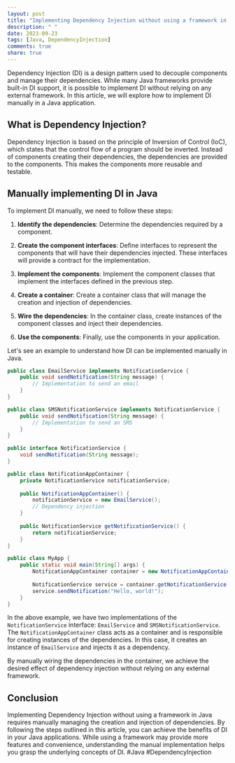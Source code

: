 ```yaml
---
layout: post
title: "Implementing Dependency Injection without using a framework in Java."
description: " "
date: 2023-09-23
tags: [Java, DependencyInjection]
comments: true
share: true
---
```


Dependency Injection (DI) is a design pattern used to decouple components and manage their dependencies. While many Java frameworks provide built-in DI support, it is possible to implement DI without relying on any external framework. In this article, we will explore how to implement DI manually in a Java application.

## What is Dependency Injection?

Dependency Injection is based on the principle of Inversion of Control (IoC), which states that the control flow of a program should be inverted. Instead of components creating their dependencies, the dependencies are provided to the components. This makes the components more reusable and testable.

## Manually implementing DI in Java

To implement DI manually, we need to follow these steps:

1. **Identify the dependencies**: Determine the dependencies required by a component.

2. **Create the component interfaces**: Define interfaces to represent the components that will have their dependencies injected. These interfaces will provide a contract for the implementation.

3. **Implement the components**: Implement the component classes that implement the interfaces defined in the previous step.

4. **Create a container**: Create a container class that will manage the creation and injection of dependencies.

5. **Wire the dependencies**: In the container class, create instances of the component classes and inject their dependencies.

6. **Use the components**: Finally, use the components in your application.

Let's see an example to understand how DI can be implemented manually in Java.

```java
public class EmailService implements NotificationService {
    public void sendNotification(String message) {
        // Implementation to send an email
    }
}

public class SMSNotificationService implements NotificationService {
    public void sendNotification(String message) {
        // Implementation to send an SMS
    }
}

public interface NotificationService {
    void sendNotification(String message);
}

public class NotificationAppContainer {
    private NotificationService notificationService;
    
    public NotificationAppContainer() {
        notificationService = new EmailService();
        // Dependency injection
    }
    
    public NotificationService getNotificationService() {
        return notificationService;
    }
}

public class MyApp {
    public static void main(String[] args) {
        NotificationAppContainer container = new NotificationAppContainer();
        
        NotificationService service = container.getNotificationService();
        service.sendNotification("Hello, world!");
    }
}
```

In the above example, we have two implementations of the `NotificationService` interface: `EmailService` and `SMSNotificationService`. The `NotificationAppContainer` class acts as a container and is responsible for creating instances of the dependencies. In this case, it creates an instance of `EmailService` and injects it as a dependency.

By manually wiring the dependencies in the container, we achieve the desired effect of dependency injection without relying on any external framework.

## Conclusion

Implementing Dependency Injection without using a framework in Java requires manually managing the creation and injection of dependencies. By following the steps outlined in this article, you can achieve the benefits of DI in your Java applications. While using a framework may provide more features and convenience, understanding the manual implementation helps you grasp the underlying concepts of DI. #Java #DependencyInjection